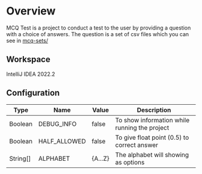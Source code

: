 # Overview
MCQ Test is a project to conduct a test to the user by providing a question with a choice of answers. The question is a set of csv files which you can see in [mcq-sets/](https://github.com/Clouza/mcq-test/tree/master/mcq-sets)

## Workspace
IntelliJ IDEA 2022.2

## Configuration
| Type | Name | Value | Description |
| ----------- | ----------- | ----------- | ----------- |
| Boolean | DEBUG_INFO | false | To show information while running the project |
| Boolean | HALF_ALLOWED | false | To give float point (0.5) to correct answer |
| String[] | ALPHABET | {A...Z} | The alphabet will showing as options |
